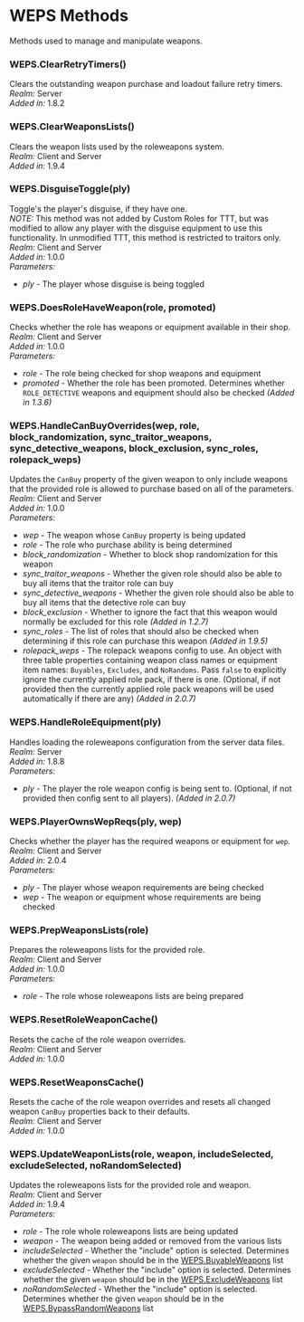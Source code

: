# WEPS Methods
Methods used to manage and manipulate weapons.

### WEPS.ClearRetryTimers()
Clears the outstanding weapon purchase and loadout failure retry timers.\
*Realm:* Server\
*Added in:* 1.8.2

### WEPS.ClearWeaponsLists()
Clears the weapon lists used by the roleweapons system.\
*Realm:* Client and Server\
*Added in:* 1.9.4

### WEPS.DisguiseToggle(ply)
Toggle's the player's disguise, if they have one.\
*NOTE:* This method was not added by Custom Roles for TTT, but was modified to allow any player with the disguise equipment to use this functionality. In unmodified TTT, this method is restricted to traitors only.\
*Realm:* Client and Server\
*Added in:* 1.0.0\
*Parameters:*
- *ply* - The player whose disguise is being toggled

### WEPS.DoesRoleHaveWeapon(role, promoted)
Checks whether the role has weapons or equipment available in their shop.\
*Realm:* Client and Server\
*Added in:* 1.0.0\
*Parameters:*
- *role* - The role being checked for shop weapons and equipment
- *promoted* - Whether the role has been promoted. Determines whether `ROLE_DETECTIVE` weapons and equipment should also be checked *(Added in 1.3.6)*

### WEPS.HandleCanBuyOverrides(wep, role, block_randomization, sync_traitor_weapons, sync_detective_weapons, block_exclusion, sync_roles, rolepack_weps)
Updates the `CanBuy` property of the given weapon to only include weapons that the provided role is allowed to purchase based on all of the parameters.\
*Realm:* Client and Server\
*Added in:* 1.0.0\
*Parameters:*
- *wep* - The weapon whose `CanBuy` property is being updated
- *role* - The role who purchase ability is being determined
- *block_randomization* - Whether to block shop randomization for this weapon
- *sync_traitor_weapons* - Whether the given role should also be able to buy all items that the traitor role can buy
- *sync_detective_weapons* - Whether the given role should also be able to buy all items that the detective role can buy
- *block_exclusion* - Whether to ignore the fact that this weapon would normally be excluded for this role *(Added in 1.2.7)*
- *sync_roles* - The list of roles that should also be checked when determining if this role can purchase this weapon *(Added in 1.9.5)*
- *rolepack_weps* - The rolepack weapons config to use. An object with three table properties containing weapon class names or equipment item names: `Buyables`, `Excludes`, and `NoRandoms`. Pass `false` to explicitly ignore the currently applied role pack, if there is one. (Optional, if not provided then the currently applied role pack weapons will be used automatically if there are any) *(Added in 2.0.7)*

### WEPS.HandleRoleEquipment(ply)
Handles loading the roleweapons configuration from the server data files.\
*Realm:* Server\
*Added in:* 1.8.8\
*Parameters:*
- *ply* - The player the role weapon config is being sent to. (Optional, if not provided then config sent to all players). *(Added in 2.0.7)*

### WEPS.PlayerOwnsWepReqs(ply, wep)
Checks whether the player has the required weapons or equipment for `wep`.\
*Realm:* Client and Server\
*Added in:* 2.0.4\
*Parameters:*
- *ply* - The player whose weapon requirements are being checked
- *wep* - The weapon or equipment whose requirements are being checked

### WEPS.PrepWeaponsLists(role)
Prepares the roleweapons lists for the provided role.\
*Realm:* Client and Server\
*Added in:* 1.0.0\
*Parameters:*
- *role* - The role whose roleweapons lists are being prepared

### WEPS.ResetRoleWeaponCache()
Resets the cache of the role weapon overrides.\
*Realm:* Client and Server\
*Added in:* 1.0.0

### WEPS.ResetWeaponsCache()
Resets the cache of the role weapon overrides and resets all changed weapon `CanBuy` properties back to their defaults.\
*Realm:* Client and Server\
*Added in:* 1.0.0

### WEPS.UpdateWeaponLists(role, weapon, includeSelected, excludeSelected, noRandomSelected)
Updates the roleweapons lists for the provided role and weapon.\
*Realm:* Client and Server\
*Added in:* 1.9.4\
*Parameters:*
- *role* - The role whole roleweapons lists are being updated
- *weapon* - The weapon being added or removed from the various lists
- *includeSelected* - Whether the "include" option is selected. Determines whether the given `weapon` should be in the [WEPS.BuyableWeapons](WEPS.md#wepsbuyableweapons) list
- *excludeSelected* - Whether the "include" option is selected. Determines whether the given `weapon` should be in the [WEPS.ExcludeWeapons](WEPS.md#wepsexcludeweapons) list
- *noRandomSelected* - Whether the "include" option is selected. Determines whether the given `weapon` should be in the [WEPS.BypassRandomWeapons](WEPS.md#wepsbypassrandomweapons) list
